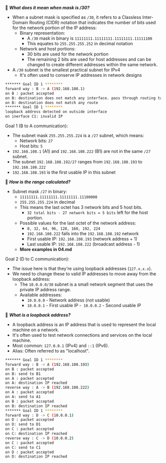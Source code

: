 🧐 ***What does it mean when mask is /30?***
- When a subnet mask is specified as `/30`, it refers to a Classless Inter-Domain Routing (CIDR) notation that indicates the number of bits used for the network portion of the IP address:
	- Binary representation:
		- A `/30` mask in binary is `11111111.11111111.11111111.11111100`
		- This equates to `255.255.255.252` in decimal notation
	- Network and host portions:
		- 30 bits are used for the network portion
		- The remaining 2 bits are used for host addresses and can be changed to create different addresses within the same network.
- A `/30` subnet is the smallest practical subnet for IPv4
	- It's often used to conserve IP addresses in network designs

```bash
******* Goal ID 1 ********
forward way : B -> A (192.168.108.1)
on B : packet accepted
on B: destination does not match any interface. pass through routing table
on B: destination does not match any route
******* Goal ID 1 ********
loopback address detected on outside interface
on inerface C1: invalid IP
```

Goal 1 (B to A communication):
- The subnet mask `255.255.255.224` is a `/27` subnet, which means:
	- Network bits: `27`
	- Host bits: `5`
- `192.168.108.1` (A1) and `192.168.108.222` (B1) are not in the same `/27` subnet.
- The subnet `192.168.108.192/27` ranges from `192.168.108.193` to `192.168.108.222`
- `192.168.108.193` is the first usable IP in this subnet

🧐 ***How is the range calculated?***
- Subnet mask `/27` in binary:
	- `11111111.11111111.11111111.11100000`
	- `255.255.255.224` in decimal
	- This means the last octet has 3 network bits and 5 host bits.
		- `32 total bits - 27 network bits = 5 bits` left for the host portion.
	- Possible values for the last octet of the network address:
		- `0, 32, 64, 96, 128, 160, 192, 224`
		- `192.168.108.222` falls into the `192.168.108.192` network
		- First usable IP: `192.168.108.193` (network address + 1)
		- Last usable IP: `192.168.108.222` (broadcast address - 1)
	- **More examples in 04.md**


Goal 2 (D to C communication):
- The issue here is that they're using loopback addresses (`127.x.x.x`).
- We need to change these to valid IP addresses to move away from the loopback address:
	- The `10.0.0.0/30` subnet is a small network segment that uses the private IP address range.
	- Available addresses:
		- `10.0.0.0` - Network address (not usable)
		- `10.0.0.1` - First usable IP
		-` 10.0.0.2` - Second usable IP

🧐 ***What is a loopback address?***
- A loopback address is an IP address that is used to represent the local machine on a network.
- It's often used to test network connections and services on the local machine.
- Most common: `127.0.0.1` (IPv4) and `::1` (IPv6).
- Alias: Often referred to as "localhost".


```bash
******* Goal ID 1 ********
forward way : B -> A (192.168.108.193)
on B : packet accepted
on B: send to B1
on A : packet accepted
on A: destination IP reached
reverse way : A -> B (192.168.108.222)
on A : packet accepted
on A: send to A1
on B : packet accepted
on B: destination IP reached
******* Goal ID 1 ********
forward way : D -> C (10.0.0.1)
on D : packet accepted
on D: send to D1
on C : packet accepted
on C: destination IP reached
reverse way : C -> D (10.0.0.2)
on C : packet accepted
on C: send to C1
on D : packet accepted
on D: destination IP reached
```